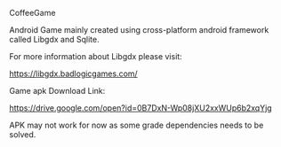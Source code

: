 CoffeeGame
 
Android Game mainly created using cross-platform android framework called Libgdx and Sqlite.

For more information about Libgdx please visit:

https://libgdx.badlogicgames.com/
 
Game apk Download Link: 

https://drive.google.com/open?id=0B7DxN-Wp08jXU2xxWUp6b2xqYjg
 
APK may not work for now as some grade dependencies needs to be solved. 



